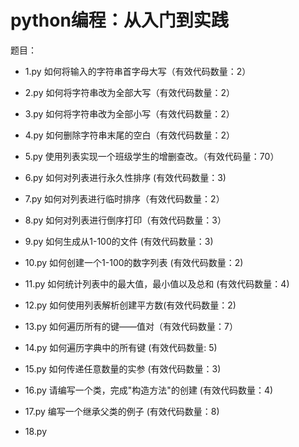 # python编程：从入门到实践

题目：


- 1.py 如何将输入的字符串首字母大写（有效代码数量：2）

- 2.py 如何将字符串改为全部大写（有效代码数量：2）

- 3.py 如何将字符串改为全部小写（有效代码数量：2）

- 4.py 如何删除字符串末尾的空白（有效代码数量：2）

- 5.py 使用列表实现一个班级学生的增删查改。（有效代码量：70）

- 6.py 如何对列表进行永久性排序 (有效代码数量：3)

- 7.py 如何对列表进行临时排序（有效代码数量：2）

- 8.py 如何对列表进行倒序打印（有效代码数量：3）

- 9.py 如何生成从1-100的文件 (有效代码数量：3)

- 10.py 如何创建一个1-100的数字列表 (有效代码数量：2)

- 11.py 如何统计列表中的最大值，最小值以及总和 (有效代码数量：4)

- 12.py 如何使用列表解析创建平方数(有效代码数量：2)

- 13.py 如何遍历所有的键——值对（有效代码数量：7）

- 14.py 如何遍历字典中的所有键 (有效代码数量: 5)

- 15.py 如何传递任意数量的实参 (有效代码数量：3)

- 16.py 请编写一个类，完成"构造方法"的创建 (有效代码数量：4)

- 17.py 编写一个继承父类的例子 (有效代码数量：8)

- 18.py

